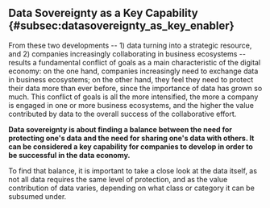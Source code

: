 ## Data Sovereignty as a Key Capability {#subsec:datasovereignty_as_key_enabler}

From these two developments -- 1) data turning into a strategic
resource, and 2) companies increasingly collaborating in business
ecosystems -- results a fundamental conflict of goals as a main
characteristic of the digital economy: on the one hand, companies
increasingly need to exchange data in business ecosystems; on the other
hand, they feel they need to protect their data more than ever before,
since the importance of data has grown so much. This conflict of goals
is all the more intensified, the more a company is engaged in one or
more business ecosystems, and the higher the value contributed by data
to the overall success of the collaborative effort.

**Data sovereignty is about finding a balance between the need for
protecting one's data and the need for sharing one's data with others.
It can be considered a key capability for companies to develop in order
to be successful in the data economy.**

To find that balance, it is important to take a close look at the data
itself, as not all data requires the same level of protection, and as
the value contribution of data varies, depending on what class or
category it can be subsumed under.
